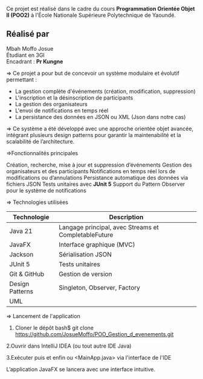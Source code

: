 Ce projet est réalisé dans le cadre du cours **Programmation Orientée Objet II (POO2)** à l'École Nationale Supérieure Polytechnique de Yaoundé.

##  Réalisé par
Mbah Moffo Josue  
Étudiant en 3GI    
Encadrant : **Pr Kungne**

=> Ce projet a pour but de concevoir un système modulaire et évolutif permettant :

- La gestion complète d'événements (création, modification, suppression)
- L'inscription et la désinscription de participants
- La gestion des organisateurs
- L'envoi de notifications en temps réel
- La persistance des données en JSON ou XML (Json dans notre cas)

=> Ce système a été développé avec une approche orientée objet avancée, 
intégrant plusieurs design patterns pour garantir la maintenabilité et la scalabilité de l’architecture.

=>Fonctionnalités principales

Création, recherche, mise à jour et suppression d’événements
Gestion des organisateurs et des participants
Notifications en temps réel lors de modifications ou d’annulations
Persistance automatique des données via fichiers JSON
Tests unitaires avec **JUnit 5**
Support du Pattern Observer pour le système de notifications

=> Technologies utilisées

| Technologie       | Description                                                    |
|------------------|----------------------------------------------------------------|
| Java 21          | Langage principal, avec Streams et CompletableFuture           |
| JavaFX           | Interface graphique (MVC)                                      |
| Jackson          | Sérialisation JSON                                             |
| JUnit 5          | Tests unitaires                                                |
| Git & GitHub     | Gestion de version                                             |
| Design Patterns  | Singleton, Observer, Factory                                   |
| UML 


=> Lancement de l'application

1. Cloner le dépôt
bash$
git clone https://github.com/JosueMoffo/POO_Gestion_d_evenements.git

2.Ouvrir dans IntelliJ IDEA (ou tout autre IDE Java)

3.Exécuter 
<mvn clean install> puis <mbn clean compile> et enfin <mvn javafx:run> ou <MainApp.java> via l'interface de l'IDE

L’application JavaFX se lancera avec une interface intuitive.


